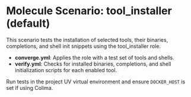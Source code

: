 # Molecule Scenario: tool_installer (default)

This scenario tests the installation of selected tools, their binaries, completions, and shell init snippets using the tool_installer role.

- **converge.yml**: Applies the role with a test set of tools and shells.
- **verify.yml**: Checks for installed binaries, completions, and shell initialization scripts for each enabled tool.

Run tests in the project UV virtual environment and ensure `DOCKER_HOST` is set if using Colima.
